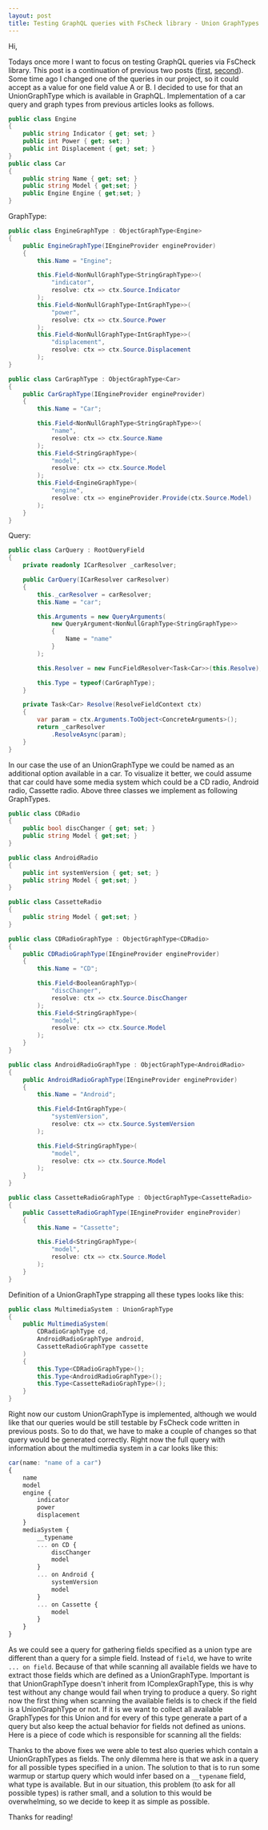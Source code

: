 ```yaml
---
layout: post
title: Testing GraphQL queries with FsCheck library - Union GraphTypes
---
```


Hi,

Todays once more I want to focus on testing GraphQL queries via FsCheck library. This post is a continuation of previous two posts ([first](https://www.mnie.me/2018-05-07-graphQLTesting/), [second](https://www.mnie.me/2018-05-21-graphQLTestingPart2/)). Some time ago I changed one of the queries in our project, so it could accept as a value for one field value A or B. I decided to use for that an UnionGraphType which is available in GraphQL. Implementation of a car query and graph types from previous articles looks as follows.

```csharp
public class Engine
{
    public string Indicator { get; set; }
    public int Power { get; set; }
    public int Displacement { get; set; }
}
public class Car
{
    public string Name { get; set; }
    public string Model { get;set; }
    public Engine Engine { get;set; }
}
```

GraphType:

```csharp
public class EngineGraphType : ObjectGraphType<Engine>
{
    public EngineGraphType(IEngineProvider engineProvider)
    {
        this.Name = "Engine";

        this.Field<NonNullGraphType<StringGraphType>>(
            "indicator", 
            resolve: ctx => ctx.Source.Indicator
        );
        this.Field<NonNullGraphType<IntGraphType>>(
            "power", 
            resolve: ctx => ctx.Source.Power
        );
        this.Field<NonNullGraphType<IntGraphType>>(
            "displacement", 
            resolve: ctx => ctx.Source.Displacement
        );
}

public class CarGraphType : ObjectGraphType<Car>
{
    public CarGraphType(IEngineProvider engineProvider)
    {
        this.Name = "Car";

        this.Field<NonNullGraphType<StringGraphType>>(
            "name", 
            resolve: ctx => ctx.Source.Name
        );
        this.Field<StringGraphType>(
            "model", 
            resolve: ctx => ctx.Source.Model
        );
        this.Field<EngineGraphType>(
            "engine",
            resolve: ctx => engineProvider.Provide(ctx.Source.Model)
        );
    }
}
```

Query:

```csharp
public class CarQuery : RootQueryField
{
    private readonly ICarResolver _carResolver;

    public CarQuery(ICarResolver carResolver)
    {
        this._carResolver = carResolver;
        this.Name = "car";

        this.Arguments = new QueryArguments(
            new QueryArgument<NonNullGraphType<StringGraphType>> 
            { 
                Name = "name" 
            }
        );

        this.Resolver = new FuncFieldResolver<Task<Car>>(this.Resolve);

        this.Type = typeof(CarGraphType);
    }

    private Task<Car> Resolve(ResolveFieldContext ctx)
    {
        var param = ctx.Arguments.ToObject<ConcreteArguments>();
        return _carResolver
            .ResolveAsync(param);
    }
}
```

In our case the use of an UnionGraphType we could be named as an additional option available in a car. To visualize it better, we could assume that car could have some media system which could be a CD radio, Android radio, Cassette radio. Above three classes we implement as following GraphTypes.

```csharp
public class CDRadio
{
    public bool discChanger { get; set; }
    public string Model { get;set; }
}

public class AndroidRadio
{
    public int systemVersion { get; set; }
    public string Model { get;set; }
}

public class CassetteRadio
{
    public string Model { get;set; }
}

public class CDRadioGraphType : ObjectGraphType<CDRadio>
{
    public CDRadioGraphType(IEngineProvider engineProvider)
    {
        this.Name = "CD";

        this.Field<BooleanGraphTyp>(
            "discChanger", 
            resolve: ctx => ctx.Source.DiscChanger
        );
        this.Field<StringGraphType>(
            "model", 
            resolve: ctx => ctx.Source.Model
        );
    }
}

public class AndroidRadioGraphType : ObjectGraphType<AndroidRadio>
{
    public AndroidRadioGraphType(IEngineProvider engineProvider)
    {
        this.Name = "Android";

        this.Field<IntGraphType>(
            "systemVersion", 
            resolve: ctx => ctx.Source.SystemVersion
        );

        this.Field<StringGraphType>(
            "model", 
            resolve: ctx => ctx.Source.Model
        );
    }
}

public class CassetteRadioGraphType : ObjectGraphType<CassetteRadio>
{
    public CassetteRadioGraphType(IEngineProvider engineProvider)
    {
        this.Name = "Cassette";

        this.Field<StringGraphType>(
            "model", 
            resolve: ctx => ctx.Source.Model
        );
    }
}
```

Definition of a UnionGraphType strapping all these types looks like this:

```csharp
public class MultimediaSystem : UnionGraphType
{
    public MultimediaSystem(
        CDRadioGraphType cd, 
        AndroidRadioGraphType android, 
        CassetteRadioGraphType cassette
    )
    {
        this.Type<CDRadioGraphType>();
        this.Type<AndroidRadioGraphType>();
        this.Type<CassetteRadioGraphType>();
    }
}
```

Right now our custom UnionGraphType is implemented, although we would like that our queries would be still testable by FsCheck code written in previous posts. So to do that, we have to make a couple of changes so that query would be generated correctly. Right now the full query with information about the multimedia system in a car looks like this:

```javascript
car(name: "name of a car")
{
    name
    model
    engine {
        indicator
        power
        displacement
    }
    mediaSystem {
        __typename
        ... on CD {
            discChanger
            model
        }
        ... on Android {
            systemVersion
            model
        }
        ... on Cassette {
            model
        }
    }
}
```

As we could see a query for gathering fields specified as a union type are different than a query for a simple field. Instead of `field`, we have to write `... on field`. Because of that while scanning all available fields we have to extract those fields which are defined as a UnionGraphType. Important is that UnionGraphType doesn't inherit from IComplexGraphType, this is why test without any change would fail when trying to produce a query. So right now the first thing when scanning the available fields is to check if the field is a UnionGraphType or not. If it is we want to collect all available GraphTypes for this Union and for every of this type generate a part of a query but also keep the actual behavior for fields not defined as unions. Here is a piece of code which is responsible for scanning all the fields:

<script src="https://gist.github.com/MNie/6bd8fc7f851ad865544dcaa8b8152b73.js"></script>

Thanks to the above fixes we were able to test also queries which contain a UnionGraphTypes as fields. The only dilemma here is that we ask in a query for all possible types specified in a union. The solution to that is to run some warmup or startup query which would infer based on a `__typename` field, what type is available. But in our situation, this problem (to ask for all possible types) is rather small, and a solution to this would be overwhelming, so we decide to keep it as simple as possible.

Thanks for reading!
